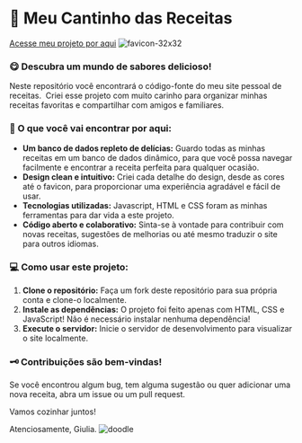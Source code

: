 # 📖 Meu Cantinho das Receitas 
[Acesse meu projeto por aqui]() ![favicon-32x32](https://github.com/user-attachments/assets/f25a3cef-4d28-4a26-ba81-dc38e48bee59)
### **😋 Descubra um mundo de sabores delicioso!** 

Neste repositório você encontrará o código-fonte do meu site pessoal de receitas. ‍ Criei esse projeto com muito carinho para organizar minhas receitas favoritas e compartilhar com amigos e familiares. 

### **🔭 O que você vai encontrar por aqui:**

* **Um banco de dados repleto de delícias:**   Guardo todas as minhas receitas em um banco de dados dinâmico, para que você possa navegar facilmente e encontrar a receita perfeita para qualquer ocasião.
* **Design clean e intuitivo:**   Criei cada detalhe do design, desde as cores até o favicon, para proporcionar uma experiência agradável e fácil de usar.
* **Tecnologias utilizadas:**   Javascript, HTML e CSS foram as minhas ferramentas para dar vida a este projeto. 
* **Código aberto e colaborativo:**   Sinta-se à vontade para contribuir com novas receitas, sugestões de melhorias ou até mesmo traduzir o site para outros idiomas.

### **💻 Como usar este projeto:**

1. **Clone o repositório:** Faça um fork deste repositório para sua própria conta e clone-o localmente.
2. **Instale as dependências:** O projeto foi feito apenas com HTML, CSS e JavaScript! Não é necessário instalar nenhuma dependência!
3. **Execute o servidor:** Inicie o servidor de desenvolvimento para visualizar o site localmente.

### **🗝️ Contribuições são bem-vindas!** 
Se você encontrou algum bug, tem alguma sugestão ou quer adicionar uma nova receita, abra um issue ou um pull request. 

Vamos cozinhar juntos!

Atenciosamente, Giulia.
![doodle](https://github.com/user-attachments/assets/7b896678-d587-49d0-997f-ae20c5b294cc)
